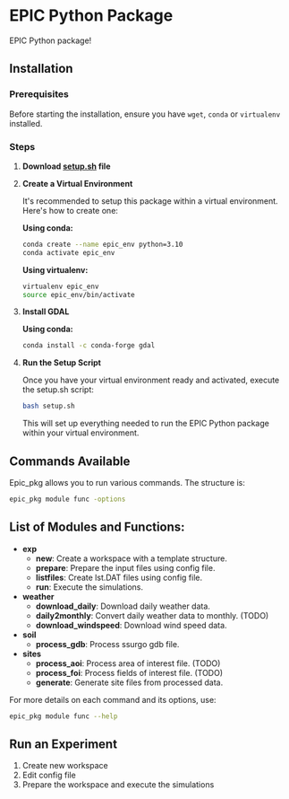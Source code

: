 # EPIC Python Package

EPIC Python package! 

## Installation

### Prerequisites

Before starting the installation, ensure you have `wget`, `conda` or `virtualenv` installed.



### Steps

1. **Download [setup.sh](setup.sh) file**

2. **Create a Virtual Environment**

   It's recommended to setup this package within a virtual environment. Here's how to create one:

   **Using conda:**
   ```bash
   conda create --name epic_env python=3.10
   conda activate epic_env
   ```

   **Using virtualenv:**
   ```bash
   virtualenv epic_env
   source epic_env/bin/activate
   ```

3. **Install GDAL**
   
   **Using conda:**
   ```bash
   conda install -c conda-forge gdal
   ```
   
4. **Run the Setup Script**

    Once you have your virtual environment ready and activated, execute the setup.sh script:

    ```bash
    bash setup.sh
    ```
    This will set up everything needed to run the EPIC Python package within your virtual environment.

## Commands Available

Epic_pkg allows you to run various commands. The structure is:

```bash
epic_pkg module func -options
```
## List of Modules and Functions:

- **exp**
  - **new**: Create a workspace with a template structure.
  - **prepare**: Prepare the input files using config file.
  - **listfiles**: Create lst.DAT files using config file.
  - **run**: Execute the simulations.
- **weather**
  - **download_daily**: Download daily weather data. 
  - **daily2monthly**: Convert daily weather data to monthly. (TODO)
  - **download_windspeed**: Download wind speed data.
- **soil**
  - **process_gdb**: Process ssurgo gdb file.
- **sites**
  - **process_aoi**: Process area of interest file.  (TODO)
  - **process_foi**: Process fields of interest file.  (TODO)
  - **generate**: Generate site files from processed data.

For more details on each command and its options, use:
```bash
epic_pkg module func --help
```

## Run an Experiment
1. Create new workspace
2. Edit config file
3. Prepare the workspace and execute the simulations








